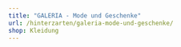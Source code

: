 ```yaml
---
title: "GALERIA - Mode und Geschenke"
url: /hinterzarten/galeria-mode-und-geschenke/
shop: Kleidung
---
```

